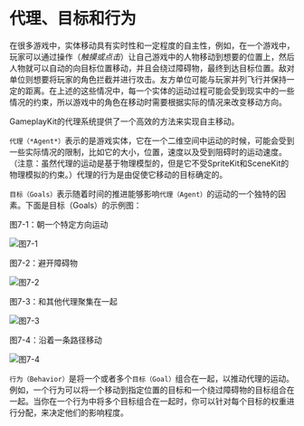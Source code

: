 # 代理、目标和行为

在很多游戏中，实体移动具有实时性和一定程度的自主性，例如，在一个游戏中，玩家可以通过操作（*触摸或点击*）让自己游戏中的人物移动到想要的位置上，然后人物就可以自动的向目标位置移动，并且会绕过障碍物，最终到达目标位置。敌对单位则想要将玩家的角色拦截并进行攻击。友方单位可能与玩家并列飞行并保持一定的距离。在上述的这些情况中，每一个实体的运动过程可能会受到现实中的一些情况的约束，所以游戏中的角色在移动时需要根据实际的情况来改变移动方向。

GameplayKit的代理系统提供了一个高效的方法来实现自主移动。

`代理（*Agent*）`表示的是游戏实体，它在一个二维空间中运动的时候，可能会受到一些实际情况的限制，比如它的大小，位置，速度以及受到阻碍时的运动速度。（注意：虽然代理的运动是基于物理模型的，但是它不受SpriteKit和SceneKit的物理模拟的约束。）代理的行为是由促使它移动的目标确定的。

`目标（Goals）`表示随着时间的推进能够影响`代理（Agent）`的运动的一个独特的因素。下面是目标（Goals）的示例图：

图7-1：朝一个特定方向运动

![图7-1](https://developer.apple.com/library/prerelease/ios/documentation/General/Conceptual/GameplayKit_Guide/Art/agent_seek_2x.png)


图7-2：避开障碍物

![图7-2](https://developer.apple.com/library/prerelease/ios/documentation/General/Conceptual/GameplayKit_Guide/Art/agent_avoid_2x.png)


图7-3：和其他代理聚集在一起

![图7-3](https://developer.apple.com/library/prerelease/ios/documentation/General/Conceptual/GameplayKit_Guide/Art/agent_flock_2x.png)


图7-4：沿着一条路径移动

![图7-4](https://developer.apple.com/library/prerelease/ios/documentation/General/Conceptual/GameplayKit_Guide/Art/agent_follow_path_2x.png)


`行为（Behavior）`是将一个或者多个`目标（Goal）`组合在一起，以推动代理的运动。例如，一个行为可以将一个移动到指定位置的目标和一个绕过障碍物的目标组合在一起。当你在一个行为中将多个目标组合在一起时，你可以针对每个目标的权重进行分配，来决定他们的影响程度。
